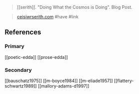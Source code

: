 > [[serith]]. "Doing What the Cosmos is Doing". Blog Post.

> [ceisiwrserith.com](http://www.ceisiwrserith.com/ritual/theory/doingwhatthecosmosisdoing.htm)
> #have
> #link 

## References
### Primary
[[poetic-edda]]
[[prose-edda]]
### Secondary
[[bauschatz1975]]
[[m-boyce1984]]
[[m-eliade1957]]
[[flattery-schwartz1989]]
[[mallory-adams-d1997]]